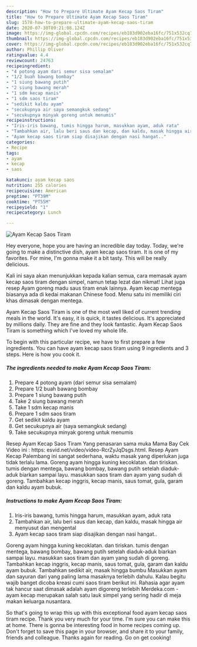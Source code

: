 ```yaml
---
description: "How to Prepare Ultimate Ayam Kecap Saos Tiram"
title: "How to Prepare Ultimate Ayam Kecap Saos Tiram"
slug: 1578-how-to-prepare-ultimate-ayam-kecap-saos-tiram
date: 2020-07-30T09:21:08.124Z
image: https://img-global.cpcdn.com/recipes/eb183d902eba16fc/751x532cq70/ayam-kecap-saos-tiram-foto-resep-utama.jpg
thumbnail: https://img-global.cpcdn.com/recipes/eb183d902eba16fc/751x532cq70/ayam-kecap-saos-tiram-foto-resep-utama.jpg
cover: https://img-global.cpcdn.com/recipes/eb183d902eba16fc/751x532cq70/ayam-kecap-saos-tiram-foto-resep-utama.jpg
author: Phillip Oliver
ratingvalue: 4.4
reviewcount: 24763
recipeingredient:
- "4 potong ayam dari semur sisa semalam"
- "1/2 buah bawang bombay"
- "1 siung bawang putih"
- "2 siung bawang merah"
- "1 sdm kecap manis"
- "1 sdm saos tiram"
- "sedikit kaldu ayam"
- "secukupnya air saya semangkuk sedang"
- "secukupnya minyak goreng untuk menumis"
recipeinstructions:
- "Iris-iris bawang, tumis hingga harum, masukkan ayam, aduk rata"
- "Tambahkan air, lalu beri saus dan kecap, dan kaldu, masak hingga air menyusut dan mengental"
- "Ayam kecap saos tiram siap disajikan dengan nasi hangat.."
categories:
- Recipe
tags:
- ayam
- kecap
- saos

katakunci: ayam kecap saos 
nutrition: 255 calories
recipecuisine: American
preptime: "PT39M"
cooktime: "PT55M"
recipeyield: "1"
recipecategory: Lunch

---
```



![Ayam Kecap Saos Tiram](https://img-global.cpcdn.com/recipes/eb183d902eba16fc/751x532cq70/ayam-kecap-saos-tiram-foto-resep-utama.jpg)

Hey everyone, hope you are having an incredible day today. Today, we're going to make a distinctive dish, ayam kecap saos tiram. It is one of my favorites. For mine, I'm gonna make it a bit tasty. This will be really delicious.

Kali ini saya akan menunjukkan kepada kalian semua, cara memasak ayam kecap saos tiram dengan simpel, namun tetap lezat dan nikmat! Lihat juga resep Ayam goreng madu saus tiram enak lainnya. Ayam kecap mentega biasanya ada di kedai makanan Chinese food. Menu satu ini memiliki ciri khas dimasak dengan mentega.

Ayam Kecap Saos Tiram is one of the most well liked of current trending meals in the world. It's easy, it is quick, it tastes delicious. It's appreciated by millions daily. They are fine and they look fantastic. Ayam Kecap Saos Tiram is something which I've loved my whole life.


To begin with this particular recipe, we have to first prepare a few ingredients. You can have ayam kecap saos tiram using 9 ingredients and 3 steps. Here is how you cook it.

<!--inarticleads1-->

##### The ingredients needed to make Ayam Kecap Saos Tiram:

1. Prepare 4 potong ayam (dari semur sisa semalam)
1. Prepare 1/2 buah bawang bombay
1. Prepare 1 siung bawang putih
1. Take 2 siung bawang merah
1. Take 1 sdm kecap manis
1. Prepare 1 sdm saos tiram
1. Get sedikit kaldu ayam
1. Get secukupnya air (saya semangkuk sedang)
1. Take secukupnya minyak goreng untuk menumis


Resep Ayam Kecap Saos Tiram Yang penasaran sama muka Mama Bay Cek Video ini : https: esvid.net/video/vídeo-RcrZyJqDsgs.html. Resep Ayam Kecap Palembang ini sangat sederhana, waktu masak yang diperlukan juga tidak terlalu lama. Goreng ayam hingga kuning kecoklatan. dan tiriskan. tumis dengan mentega, bawang bombay, bawang putih setelah diaduk-aduk biarkan sampai layu. masukkan saos tiram dan ayam yang sudah di goreng. Tambahkan kecap inggris, kecap manis, saus tomat, gula, garam dan kaldu ayam bubuk. 

<!--inarticleads2-->

##### Instructions to make Ayam Kecap Saos Tiram:

1. Iris-iris bawang, tumis hingga harum, masukkan ayam, aduk rata
1. Tambahkan air, lalu beri saus dan kecap, dan kaldu, masak hingga air menyusut dan mengental
1. Ayam kecap saos tiram siap disajikan dengan nasi hangat..


Goreng ayam hingga kuning kecoklatan. dan tiriskan. tumis dengan mentega, bawang bombay, bawang putih setelah diaduk-aduk biarkan sampai layu. masukkan saos tiram dan ayam yang sudah di goreng. Tambahkan kecap inggris, kecap manis, saus tomat, gula, garam dan kaldu ayam bubuk. Tambahkan sedikit air, masak hingga bumbu Masukkan ayam dan sayuran dari yang paling lama masaknya terlebih dahulu. Kalau begitu wajib banget dicoba kreasi cumi saos tiram berikut ini. Rahasia agar ayam tak hancur saat dimasak adalah ayam digoreng terlebih Merdeka.com - ayam kecap merupakan salah satu lauk simpel yang sering hadir di meja makan keluarga nusantara. 

So that's going to wrap this up with this exceptional food ayam kecap saos tiram recipe. Thank you very much for your time. I'm sure you can make this at home. There is gonna be interesting food in home recipes coming up. Don't forget to save this page in your browser, and share it to your family, friends and colleague. Thanks again for reading. Go on get cooking!
